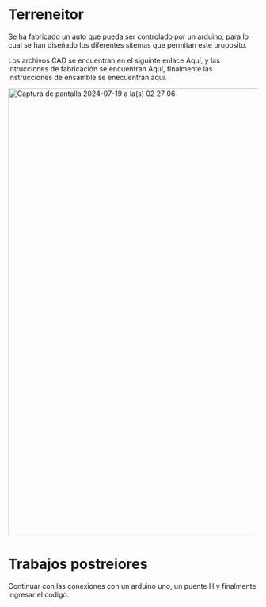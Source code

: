 # Terreneitor
Se ha fabricado un auto que pueda ser controlado por un arduino, para lo cual se han diseñado los diferentes sitemas que permitan este proposito.

Los archivos CAD se encuentran en el siguinte enlace Aquí, y las intrucciones de fabricación se encuentran Aquí, finalmente las instrucciones de ensamble se enecuentran aquí.



<img width="903" alt="Captura de pantalla 2024-07-19 a la(s) 02 27 06" src="https://github.com/user-attachments/assets/8ce97068-920b-4a4a-a803-e81bd5bb8f5b">


# Trabajos postreiores

Continuar con las conexiones con un arduino uno, un puente H y finalmente ingresar el codigo.
